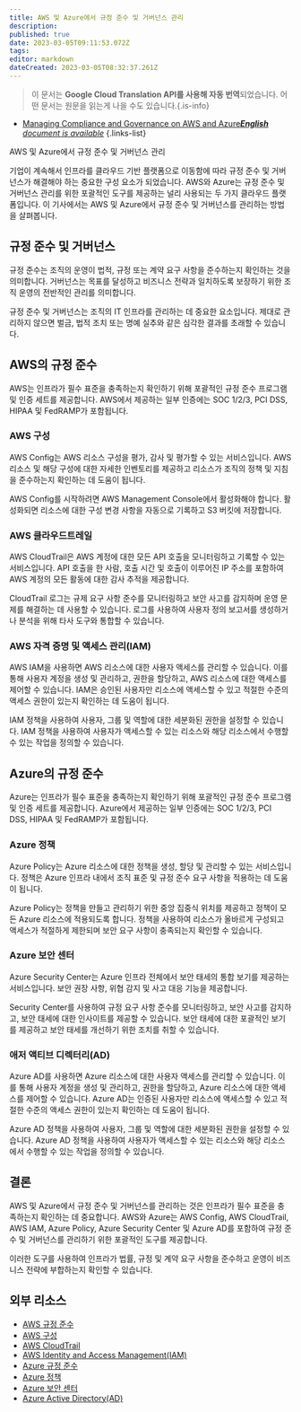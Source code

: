 ```yaml
---
title: AWS 및 Azure에서 규정 준수 및 거버넌스 관리
description: 
published: true
date: 2023-03-05T09:11:53.072Z
tags: 
editor: markdown
dateCreated: 2023-03-05T08:32:37.261Z
---
```


> 이 문서는 **Google Cloud Translation API를 사용해 자동 번역**되었습니다.
어떤 문서는 원문을 읽는게 나을 수도 있습니다.{.is-info}



- [Managing Compliance and Governance on AWS and Azure***English** document is available*](/en/Knowledge-base/Cloud/managing-compliance-and-governance-on-aws-and-azure)
{.links-list}

AWS 및 Azure에서 규정 준수 및 거버넌스 관리

기업이 계속해서 인프라를 클라우드 기반 플랫폼으로 이동함에 따라 규정 준수 및 거버넌스가 해결해야 하는 중요한 구성 요소가 되었습니다. AWS와 Azure는 규정 준수 및 거버넌스 관리를 위한 포괄적인 도구를 제공하는 널리 사용되는 두 가지 클라우드 플랫폼입니다. 이 기사에서는 AWS 및 Azure에서 규정 준수 및 거버넌스를 관리하는 방법을 살펴봅니다.

## 규정 준수 및 거버넌스

규정 준수는 조직의 운영이 법적, 규정 또는 계약 요구 사항을 준수하는지 확인하는 것을 의미합니다. 거버넌스는 목표를 달성하고 비즈니스 전략과 일치하도록 보장하기 위한 조직 운영의 전반적인 관리를 의미합니다.

규정 준수 및 거버넌스는 조직의 IT 인프라를 관리하는 데 중요한 요소입니다. 제대로 관리하지 않으면 벌금, 법적 조치 또는 명예 실추와 같은 심각한 결과를 초래할 수 있습니다.

## AWS의 규정 준수

AWS는 인프라가 필수 표준을 충족하는지 확인하기 위해 포괄적인 규정 준수 프로그램 및 인증 세트를 제공합니다. AWS에서 제공하는 일부 인증에는 SOC 1/2/3, PCI DSS, HIPAA 및 FedRAMP가 포함됩니다.

### AWS 구성

AWS Config는 AWS 리소스 구성을 평가, 감사 및 평가할 수 있는 서비스입니다. AWS 리소스 및 해당 구성에 대한 자세한 인벤토리를 제공하고 리소스가 조직의 정책 및 지침을 준수하는지 확인하는 데 도움이 됩니다.

AWS Config를 시작하려면 AWS Management Console에서 활성화해야 합니다. 활성화되면 리소스에 대한 구성 변경 사항을 자동으로 기록하고 S3 버킷에 저장합니다.

### AWS 클라우드트레일

AWS CloudTrail은 AWS 계정에 대한 모든 API 호출을 모니터링하고 기록할 수 있는 서비스입니다. API 호출을 한 사람, 호출 시간 및 호출이 이루어진 IP 주소를 포함하여 AWS 계정의 모든 활동에 대한 감사 추적을 제공합니다.

CloudTrail 로그는 규제 요구 사항 준수를 모니터링하고 보안 사고를 감지하며 운영 문제를 해결하는 데 사용할 수 있습니다. 로그를 사용하여 사용자 정의 보고서를 생성하거나 분석을 위해 타사 도구와 통합할 수 있습니다.

### AWS 자격 증명 및 액세스 관리(IAM)

AWS IAM을 사용하면 AWS 리소스에 대한 사용자 액세스를 관리할 수 있습니다. 이를 통해 사용자 계정을 생성 및 관리하고, 권한을 할당하고, AWS 리소스에 대한 액세스를 제어할 수 있습니다. IAM은 승인된 사용자만 리소스에 액세스할 수 있고 적절한 수준의 액세스 권한이 있는지 확인하는 데 도움이 됩니다.

IAM 정책을 사용하여 사용자, 그룹 및 역할에 대한 세분화된 권한을 설정할 수 있습니다. IAM 정책을 사용하여 사용자가 액세스할 수 있는 리소스와 해당 리소스에서 수행할 수 있는 작업을 정의할 수 있습니다.

## Azure의 규정 준수

Azure는 인프라가 필수 표준을 충족하는지 확인하기 위해 포괄적인 규정 준수 프로그램 및 인증 세트를 제공합니다. Azure에서 제공하는 일부 인증에는 SOC 1/2/3, PCI DSS, HIPAA 및 FedRAMP가 포함됩니다.

### Azure 정책

Azure Policy는 Azure 리소스에 대한 정책을 생성, 할당 및 관리할 수 있는 서비스입니다. 정책은 Azure 인프라 내에서 조직 표준 및 규정 준수 요구 사항을 적용하는 데 도움이 됩니다.

Azure Policy는 정책을 만들고 관리하기 위한 중앙 집중식 위치를 제공하고 정책이 모든 Azure 리소스에 적용되도록 합니다. 정책을 사용하여 리소스가 올바르게 구성되고 액세스가 적절하게 제한되며 보안 요구 사항이 충족되는지 확인할 수 있습니다.

### Azure 보안 센터

Azure Security Center는 Azure 인프라 전체에서 보안 태세의 통합 보기를 제공하는 서비스입니다. 보안 권장 사항, 위협 감지 및 사고 대응 기능을 제공합니다.

Security Center를 사용하여 규정 요구 사항 준수를 모니터링하고, 보안 사고를 감지하고, 보안 태세에 대한 인사이트를 제공할 수 있습니다. 보안 태세에 대한 포괄적인 보기를 제공하고 보안 태세를 개선하기 위한 조치를 취할 수 있습니다.

### 애저 액티브 디렉터리(AD)

Azure AD를 사용하면 Azure 리소스에 대한 사용자 액세스를 관리할 수 있습니다. 이를 통해 사용자 계정을 생성 및 관리하고, 권한을 할당하고, Azure 리소스에 대한 액세스를 제어할 수 있습니다. Azure AD는 인증된 사용자만 리소스에 액세스할 수 있고 적절한 수준의 액세스 권한이 있는지 확인하는 데 도움이 됩니다.

Azure AD 정책을 사용하여 사용자, 그룹 및 역할에 대한 세분화된 권한을 설정할 수 있습니다. Azure AD 정책을 사용하여 사용자가 액세스할 수 있는 리소스와 해당 리소스에서 수행할 수 있는 작업을 정의할 수 있습니다.

## 결론

AWS 및 Azure에서 규정 준수 및 거버넌스를 관리하는 것은 인프라가 필수 표준을 충족하는지 확인하는 데 중요합니다. AWS와 Azure는 AWS Config, AWS CloudTrail, AWS IAM, Azure Policy, Azure Security Center 및 Azure AD를 포함하여 규정 준수 및 거버넌스를 관리하기 위한 포괄적인 도구를 제공합니다.

이러한 도구를 사용하여 인프라가 법률, 규정 및 계약 요구 사항을 준수하고 운영이 비즈니스 전략에 부합하는지 확인할 수 있습니다.

## 외부 리소스

- [AWS 규정 준수](https://aws.amazon.com/compliance/)
- [AWS 구성](https://aws.amazon.com/config/)
- [AWS CloudTrail](https://aws.amazon.com/cloudtrail/)
- [AWS Identity and Access Management(IAM)](https://aws.amazon.com/iam/)
- [Azure 규정 준수](https://azure.microsoft.com/en-us/overview/trusted-cloud/compliance/)
- [Azure 정책](https://azure.microsoft.com/en-us/services/azure-policy/)
- [Azure 보안 센터](https://azure.microsoft.com/en-us/services/security-center/)
- [Azure Active Directory(AD)](https://azure.microsoft.com/en-us/services/active-directory/)